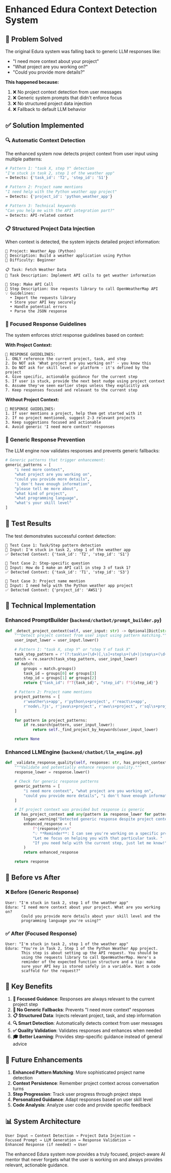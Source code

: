 # Enhanced Edura Context Detection System

## 🎯 Problem Solved

The original Edura system was falling back to generic LLM responses like:

- "I need more context about your project"
- "What project are you working on?"
- "Could you provide more details?"

**This happened because:**

1. ❌ No project context detection from user messages
2. ❌ Generic system prompts that didn't enforce focus
3. ❌ No structured project data injection
4. ❌ Fallback to default LLM behavior

## ✅ Solution Implemented

### 🔍 **Automatic Context Detection**

The enhanced system now detects project context from user input using multiple patterns:

```python
# Pattern 1: "task X, step Y" detection
"I'm stuck in task 2, step 1 of the weather app"
→ Detects: {'task_id': 'T2', 'step_id': 'S1'}

# Pattern 2: Project name mentions
"I need help with the Python weather app project"
→ Detects: {'project_id': 'python_weather_app'}

# Pattern 3: Technical keywords
"Can you help me with the API integration part?"
→ Detects: API-related context
```

### 📋 **Structured Project Data Injection**

When context is detected, the system injects detailed project information:

```
📁 Project: Weather App (Python)
📝 Description: Build a weather application using Python
🎯 Difficulty: Beginner

📋 Task: Fetch Weather Data
📄 Task Description: Implement API calls to get weather information

🔧 Step: Make API Call
📖 Step Description: Use requests library to call OpenWeatherMap API
💡 Guidelines:
  • Import the requests library
  • Store your API key securely
  • Handle potential errors
  • Parse the JSON response
```

### 🎯 **Focused Response Guidelines**

The system enforces strict response guidelines based on context:

**With Project Context:**

```
🎯 RESPONSE GUIDELINES:
1. ONLY reference the current project, task, and step
2. Do NOT ask 'What project are you working on?' - you know this
3. Do NOT ask for skill level or platform - it's defined by the project
4. Give specific, actionable guidance for the current step
5. If user is stuck, provide the next best nudge using project context
6. Assume they've seen earlier steps unless they explicitly ask
7. Keep responses focused and relevant to the current step
```

**Without Project Context:**

```
🎯 RESPONSE GUIDELINES:
1. If user mentions a project, help them get started with it
2. If no project mentioned, suggest 2-3 relevant projects
3. Keep suggestions focused and actionable
4. Avoid generic 'I need more context' responses
```

### 🚫 **Generic Response Prevention**

The LLM engine now validates responses and prevents generic fallbacks:

```python
# Generic patterns that trigger enhancement:
generic_patterns = [
    "i need more context",
    "what project are you working on",
    "could you provide more details",
    "i don't have enough information",
    "please tell me more about",
    "what kind of project",
    "what programming language",
    "what's your skill level"
]
```

## 🧪 **Test Results**

The test demonstrates successful context detection:

```
📝 Test Case 1: Task/Step pattern detection
💬 Input: I'm stuck in task 2, step 1 of the weather app
✅ Detected Context: {'task_id': 'T2', 'step_id': 'S1'}

📝 Test Case 2: Step-specific question
💬 Input: How do I make an API call in step 3 of task 1?
✅ Detected Context: {'task_id': 'T1', 'step_id': 'S3'}

📝 Test Case 3: Project name mention
💬 Input: I need help with the Python weather app project
✅ Detected Context: {'project_id': 'AWS1'}
```

## 🔧 **Technical Implementation**

### Enhanced PromptBuilder (`backend/chatbot/prompt_builder.py`)

```python
def _detect_project_context(self, user_input: str) -> Optional[Dict[str, str]]:
    """Detect project context from user input using pattern matching."""
    user_input_lower = user_input.lower()

    # Pattern 1: "task X, step Y" or "step Y of task X"
    task_step_pattern = r'(?:task\s+(\d+)[,\s]+step\s+(\d+)|step\s+(\d+)\s+of\s+task\s+(\d+))'
    match = re.search(task_step_pattern, user_input_lower)
    if match:
        groups = match.groups()
        task_id = groups[0] or groups[3]
        step_id = groups[1] or groups[2]
        return {"task_id": f"T{task_id}", "step_id": f"S{step_id}"}

    # Pattern 2: Project name mentions
    project_patterns = [
        r'weather\s+app', r'python\s+project', r'react\s+app',
        r'node\.?js', r'java\s+project', r'aws\s+project', r'sql\s+project'
    ]

    for pattern in project_patterns:
        if re.search(pattern, user_input_lower):
            return self._find_project_by_keywords(user_input_lower)

    return None
```

### Enhanced LLMEngine (`backend/chatbot/llm_engine.py`)

```python
def _validate_response_quality(self, response: str, has_project_context: bool) -> str:
    """Validate and potentially enhance response quality."""
    response_lower = response.lower()

    # Check for generic response patterns
    generic_patterns = [
        "i need more context", "what project are you working on",
        "could you provide more details", "i don't have enough information"
    ]

    # If project context was provided but response is generic
    if has_project_context and any(pattern in response_lower for pattern in generic_patterns):
        logger.warning("Detected generic response despite project context")
        enhanced_response = (
            f"{response}\n\n"
            "💡 **Reminder**: I can see you're working on a specific project step. "
            "Let me focus on helping you with that particular task. "
            "If you need help with the current step, just let me know!"
        )
        return enhanced_response

    return response
```

## 🎯 **Before vs After**

### ❌ **Before (Generic Response)**

```
User: "I'm stuck in task 2, step 1 of the weather app"
Edura: "I need more context about your project. What are you working on?
       Could you provide more details about your skill level and the
       programming language you're using?"
```

### ✅ **After (Focused Response)**

```
User: "I'm stuck in task 2, step 1 of the weather app"
Edura: "You're in Task 2, Step 1 of the Python Weather App project.
       This step is about setting up the API request. You should be
       using the requests library to call OpenWeatherMap. Here's a
       reminder of the expected function structure and a tip: make
       sure your API key is stored safely in a variable. Want a code
       scaffold for the request?"
```

## 🚀 **Key Benefits**

1. **🎯 Focused Guidance**: Responses are always relevant to the current project step
2. **🚫 No Generic Fallbacks**: Prevents "I need more context" responses
3. **📋 Structured Data**: Injects relevant project, task, and step information
4. **🔍 Smart Detection**: Automatically detects context from user messages
5. **✅ Quality Validation**: Validates responses and enhances when needed
6. **🎓 Better Learning**: Provides step-specific guidance instead of general advice

## 🔮 **Future Enhancements**

1. **Enhanced Pattern Matching**: More sophisticated project name detection
2. **Context Persistence**: Remember project context across conversation turns
3. **Step Progression**: Track user progress through project steps
4. **Personalized Guidance**: Adapt responses based on user skill level
5. **Code Analysis**: Analyze user code and provide specific feedback

## 📊 **System Architecture**

```
User Input → Context Detection → Project Data Injection →
Focused Prompt → LLM Generation → Response Validation →
Enhanced Response (if needed) → User
```

The enhanced Edura system now provides a truly focused, project-aware AI mentor that never forgets what the user is working on and always provides relevant, actionable guidance.
